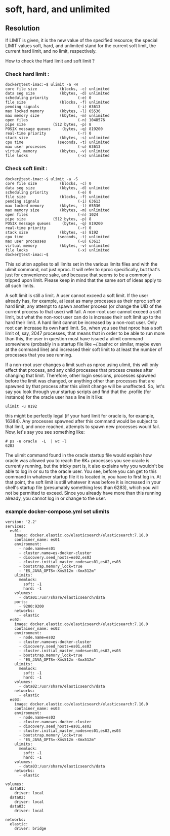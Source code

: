 # soft, hard, and unlimited

## Resolution
If LIMIT is given, it is the new value of the specified resource; the special LIMIT values soft, hard, and unlimited stand for the current soft limit, the current hard limit, and no limit, respectively.

How to check the Hard limit and soft limit ?

### Check hard limit :

````
docker@test-imac:~$ ulimit -a -H
core file size          (blocks, -c) unlimited
data seg size           (kbytes, -d) unlimited
scheduling priority             (-e) 0
file size               (blocks, -f) unlimited
pending signals                 (-i) 63613
max locked memory       (kbytes, -l) 65536
max memory size         (kbytes, -m) unlimited
open files                      (-n) 1048576
pipe size            (512 bytes, -p) 8
POSIX message queues     (bytes, -q) 819200
real-time priority              (-r) 0
stack size              (kbytes, -s) unlimited
cpu time               (seconds, -t) unlimited
max user processes              (-u) 63613
virtual memory          (kbytes, -v) unlimited
file locks                      (-x) unlimited
````
### Check soft limit :

````
docker@test-imac:~$ ulimit -a -S
core file size          (blocks, -c) 0
data seg size           (kbytes, -d) unlimited
scheduling priority             (-e) 0
file size               (blocks, -f) unlimited
pending signals                 (-i) 63613
max locked memory       (kbytes, -l) 65536
max memory size         (kbytes, -m) unlimited
open files                      (-n) 1024
pipe size            (512 bytes, -p) 8
POSIX message queues     (bytes, -q) 819200
real-time priority              (-r) 0
stack size              (kbytes, -s) 8192
cpu time               (seconds, -t) unlimited
max user processes              (-u) 63613
virtual memory          (kbytes, -v) unlimited
file locks                      (-x) unlimited
docker@test-imac:~$
````

This solution applies to all limits set in the various limits files and with the ulimit command, not just nproc. It will refer to nproc specifically, but that's just for convenience sake, and because that seems to be a commonly tripped upon limit. Please keep in mind that the same sort of ideas apply to all such limits.

A soft limit is still a limit. A user cannot exceed a soft limit. If the user already has, for example, at least as many processes as their nproc soft or hard limit, any attempt to spawn another process (or change the UID of the current process to that user) will fail. A non-root user cannot exceed a soft limit, but what the non-root user can do is increase their soft limit up to the hard their limit. A hard limit cannot be increased by a non-root user. Only root can increase its own hard limit. So, when you see that nproc has a soft limit of, say, 2047 processes, that means that in order to be able to run more than this, the user in question must have issued a ulimit command somewhere (probably in a startup file like ~/.bashrc or similar, maybe even at the command line) and increased their soft limit to at least the number of processes that you see running.

If a non-root user changes a limit such as nproc using ulimit, this will only effect that process, and any child processes that process creates after changing that limit. Therefore, other login sessions, processes spawned before the limit was changed, or anything other than processes that are spawned by that process after this ulimit change will be unaffected. So, let's say you look through your startup scripts and find that the .profile (for instance) for the oracle user has a line in it like:

````
ulimit -u 8192
````
this might be perfectly legal (if your hard limit for oracle is, for example, 16384). Any processes spawned after this command would be subject to that limit, and once reached, attempts to spawn new processes would fail. Now, let's say you see something like:
````
# ps -u oracle  -L  | wc -l
6283
````
The ulimit command found in the oracle startup file would explain how oracle was allowed you to reach the 6K+ processes you see oracle is currently running, but the tricky part is, it also explains why you wouldn't be able to log in or su to the oracle user. You see, before you can get to this command in whatever startup file it is located in, you have to first log in. At that point, the soft limit is still whatever it was before it is increased in your shell's startup file (presumably something less than 6283), which you will not be permitted to exceed. Since you already have more than this running already, you cannot log in or change to the user.

### example docker-compose.yml set ulimits

````
version: '2.2'
services:
  es01:
    image: docker.elastic.co/elasticsearch/elasticsearch:7.16.0
    container_name: es01
    environment:
      - node.name=es01
      - cluster.name=es-docker-cluster
      - discovery.seed_hosts=es02,es03
      - cluster.initial_master_nodes=es01,es02,es03
      - bootstrap.memory_lock=true
      - "ES_JAVA_OPTS=-Xms512m -Xmx512m"
    ulimits:
      memlock:
        soft: -1
        hard: -1
    volumes:
      - data01:/usr/share/elasticsearch/data
    ports:
      - 9200:9200
    networks:
      - elastic
  es02:
    image: docker.elastic.co/elasticsearch/elasticsearch:7.16.0
    container_name: es02
    environment:
      - node.name=es02
      - cluster.name=es-docker-cluster
      - discovery.seed_hosts=es01,es03
      - cluster.initial_master_nodes=es01,es02,es03
      - bootstrap.memory_lock=true
      - "ES_JAVA_OPTS=-Xms512m -Xmx512m"
    ulimits:
      memlock:
        soft: -1
        hard: -1
    volumes:
      - data02:/usr/share/elasticsearch/data
    networks:
      - elastic
  es03:
    image: docker.elastic.co/elasticsearch/elasticsearch:7.16.0
    container_name: es03
    environment:
      - node.name=es03
      - cluster.name=es-docker-cluster
      - discovery.seed_hosts=es01,es02
      - cluster.initial_master_nodes=es01,es02,es03
      - bootstrap.memory_lock=true
      - "ES_JAVA_OPTS=-Xms512m -Xmx512m"
    ulimits:
      memlock:
        soft: -1
        hard: -1
    volumes:
      - data03:/usr/share/elasticsearch/data
    networks:
      - elastic

volumes:
  data01:
    driver: local
  data02:
    driver: local
  data03:
    driver: local

networks:
  elastic:
    driver: bridge
````
